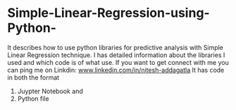 # Simple-Linear-Regression-using-Python-
It describes how to use python libraries for predictive analysis with Simple Linear Regression technique. I has detailed information about the libraries I used and which code is of what use. If you want to get connect with me you can ping me on Linkdin: www.linkedin.com/in/nitesh-addagatla
It has code in both the format
1. Juypter Notebook and
2. Python file
